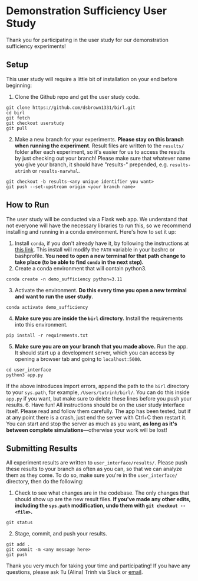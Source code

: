 # Demonstration Sufficiency User Study

Thank you for participating in the user study for our demonstration sufficiency experiments!

## Setup
This user study will require a little bit of installation on your end before beginning:
1. Clone the Github repo and get the user study code.
```
git clone https://github.com/dsbrown1331/birl.git
cd birl
git fetch
git checkout userstudy
git pull
```
2. Make a new branch for your experiments. **Please stay on this branch when running the experiment**. Result files are written to the `results/` folder after each experiment, so it's easier for us to access the results by just checking out your branch! Please make sure that whatever name you give your branch, it should have "results-" prepended, e.g. `results-atrinh` or `results-narwhal`. 
```
git checkout -b results-<any unique identifier you want>
git push --set-upstream origin <your branch name>
```

## How to Run
The user study will be conducted via a Flask web app. We understand that not everyone will have the necessary libraries to run this, so we recommend installing and running in a conda environment. Here's how to set it up:
1. Install `conda`, if you don't already have it, by following the instructions at [this link](https://docs.conda.io/projects/conda/en/latest/user-guide/install/). This install will modify the `PATH` variable in your bashrc or bashprofile. **You need to open a new terminal for that path change to take place (to be able to find `conda` in the next step).**
2. Create a conda environment that will contain python3.
```
conda create -n demo_sufficiency python=3.11
```
3. Activate the environment. **Do this every time you open a new terminal and want to run the user study**.
```
conda activate demo_sufficiency
```
4. **Make sure you are inside the `birl` directory.** Install the requirements into this environment.
```
pip install -r requirements.txt
```
5. **Make sure you are on your branch that you made above.** Run the app. It should start up a development server, which you can access by opening a browser tab and going to `localhost:5000`.
```
cd user_interface
python3 app.py
```
If the above introduces import errors, append the path to the `birl` directory to your `sys.path`, for example, `/Users/tutrinh/birl/`. You can do this inside `app.py` if you want, but make sure to delete these lines before you push your results.
6. Have fun! All instructions should be on the user study interface itself. Please read and follow them carefully. The app has been tested, but if at any point there is a crash, just end the server with Ctrl+C then restart it. You can start and stop the server as much as you want, **as long as it's between complete simulations**—otherwise your work will be lost!

## Submitting Results
All experiment results are written to `user_interface/results/`. Please push these results to your branch as often as you can, so that we can analyze them as they come. To do so, make sure you're in the `user_interface/` directory, then do the following:
1. Check to see what changes are in the codebase. The only changes that should show up are the new result files. **If you've made any other edits, including the `sys.path` modification, undo them with `git checkout -- <file>`.** 
```
git status
```
2. Stage, commit, and push your results.
```
git add .
git commit -m <any message here>
git push
```

Thank you very much for taking your time and participating! If you have any questions, please ask Tu (Alina) Trinh via Slack or [email](mailto:tutrinh@berkeley.edu).
